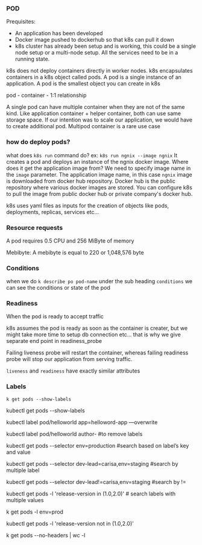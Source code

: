 ### POD

Prequisites:
 - An application has been developed
 - Docker image pushed to dockerhub so that k8s can pull it down
 - k8s cluster has already been setup and is working, this could be a single node setup or a multi-node setup. All the services need to be in a running state.

 k8s does not deploy containers directly in worker nodes. k8s encapsulates containers in a k8s object called pods. A pod is a single instance of an application. A pod is the smallest object you can create in k8s

 pod - container - 1:1 relationship

 A single pod can have multiple container when they are not of the same kind. Like application container + helper container, both can use same storage space.
 If our intention was to scale our application, we would have to create additional pod.
 Multipod container is a rare use case

### how do deploy pods?

what does `k8s run` command do?
ex: `k8s run ngnix --image ngnix`
It creates a pod and deploys an instance of the ngnix docker image.
Where does it get the application image from? We need to specify image name in the `image` parameter.
The application image name, in this case `ngnix` image is downloaded from docker hub repository.
Docker hub is the public repository where various docker images are stored.
You can configure k8s to pull the image from public docker hub or private company's docker hub.

k8s uses yaml files as inputs for the creation of objects like pods, deployments, replicas, services etc... 

### Resource requests

A pod requires 0.5 CPU and 256 MiByte of memory

Mebibyte:
A mebibyte is equal to 220 or 1,048,576 byte

### Conditions

when we do `k describe po pod-name` under the sub heading `conditions` we  can see the conditions or state of the pod

### Readiness
When the pod is ready to accept traffic

k8s assumes the pod is ready as soon as the container is creater, but we might take more time to setup db connection etc...  that is why we give separate end point in readiness_probe

Failing liveness probe will restart the container, whereas failing readiness probe will stop our application from serving traffic.

`liveness` and `readiness` have exactly similar attributes


### Labels

`k get pods --show-labels`

kubectl get pods --show-labels

kubectl label pod/helloworld app=helloword-app —overwrite

kubectl label pod/helloworld author- #to remove labels

kubectl get pods --selector env=production #search based on label’s key and value

kubectl get pods --selector dev-lead=carisa,env=staging #search by multiple label

kubectl get pods --selector dev-lead!=carisa,env=staging #search by !=

kubectl get pods -l 'release-version in (1.0,2.0)' # search labels with multiple values

k get pods -l env=prod

kubectl get pods -l 'release-version not in (1.0,2.0)'

k get pods --no-headers | wc -l

